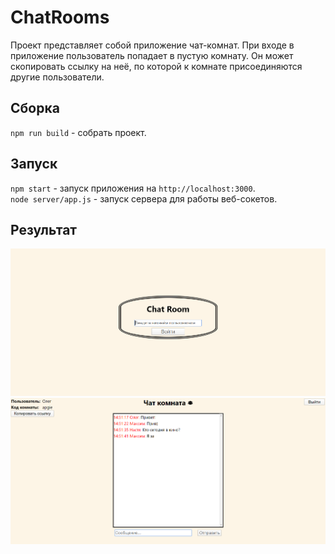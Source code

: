 # ChatRooms

Проект представляет собой приложение чат-комнат. При входе в приложение пользователь попадает в пустую комнату. Он может скопировать ссылку на неё, по которой к комнате присоединяются другие пользователи. 

## Сборка

`npm run build` - собрать проект.

## Запуск

`npm start` - запуск приложения на `http://localhost:3000`.<br />
`node server/app.js` - запуск сервера для работы веб-сокетов.

## Результат

![](https://github.com/esiole/ChatRoom/raw/master/src/images/results/result1.png)
![](https://github.com/esiole/ChatRoom/raw/master/src/images/results/result2.png)

